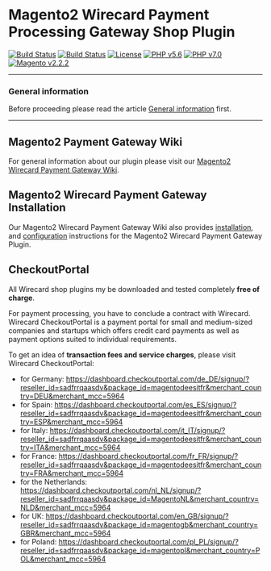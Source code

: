 # Magento2 Wirecard Payment Processing Gateway Shop Plugin
[![Build Status](https://travis-ci.org/wirecard/magento2-ee.svg?branch=master)](https://travis-ci.org/wirecard/magento2-ee)
[![Build Status](https://saucelabs.com/buildstatus/wirecard-magento2ee-bot)](https://saucelabs.com/open_sauce/user/wirecard-magento2ee-bot)
[![License](https://img.shields.io/badge/license-GPLv3-blue.svg)](https://raw.githubusercontent.com/wirecard/magento2-ee/master/LICENSE)
[![PHP v5.6](https://img.shields.io/badge/php-v5.6-yellow.svg)](http://www.php.net)
[![PHP v7.0](https://img.shields.io/badge/php-v7.0-yellow.svg)](http://www.php.net)
[![Magento v2.2.2](https://img.shields.io/badge/magento-v2.2.2-green.svg)](https://magento.com/)

***
### General information 
Before proceeding please read the article [General information](https://github.com/wirecard/magento2-ee/wiki/Wirecard-Shop-Plugins-General-Information) first.

***

## Magento2 Payment Gateway Wiki

For general information about our plugin please visit our [Magento2 Wirecard Payment Gateway Wiki](https://github.com/wirecard/magento2-ee/wiki). 

## Magento2 Wirecard Payment Gateway Installation

Our Magento2 Wirecard Payment Gateway Wiki also provides [installation](https://github.com/wirecard/magento2-ee/wiki/Installation),  and [configuration](https://github.com/wirecard/magento2-ee/wiki/Configuration) instructions for the Magento2 Wirecard Payment Gateway Plugin.

## CheckoutPortal
All Wirecard shop plugins my be downloaded and tested completely **free of charge**. 

For payment processing, you have to conclude a contract with Wirecard. Wirecard CheckoutPortal is a payment portal for small and medium-sized companies and startups which offers credit card payments as well as payment options suited to individual requirements. 

To get an idea of **transaction fees and service charges**, please visit Wirecard CheckoutPortal:

 * for Germany: https://dashboard.checkoutportal.com/de_DE/signup/?reseller_id=sadfrrqaasdv&package_id=magentodeesitfr&merchant_country=DEU&merchant_mcc=5964
 * for Spain: https://dashboard.checkoutportal.com/es_ES/signup/?reseller_id=sadfrrqaasdv&package_id=magentodeesitfr&merchant_country=ESP&merchant_mcc=5964
 * for Italy: https://dashboard.checkoutportal.com/it_IT/signup/?reseller_id=sadfrrqaasdv&package_id=magentodeesitfr&merchant_country=ITA&merchant_mcc=5964
 * for France: https://dashboard.checkoutportal.com/fr_FR/signup/?reseller_id=sadfrrqaasdv&package_id=magentodeesitfr&merchant_country=FRA&merchant_mcc=5964
 * for the Netherlands: https://dashboard.checkoutportal.com/nl_NL/signup/?reseller_id=sadfrrqaasdv&package_id=MagentoNL&merchant_country=NLD&merchant_mcc=5964
 * for UK: https://dashboard.checkoutportal.com/en_GB/signup/?reseller_id=sadfrrqaasdv&package_id=magentogb&merchant_country=GBR&merchant_mcc=5964
 * for Poland: https://dashboard.checkoutportal.com/pl_PL/signup/?reseller_id=sadfrrqaasdv&package_id=magentopl&merchant_country=POL&merchant_mcc=5964

